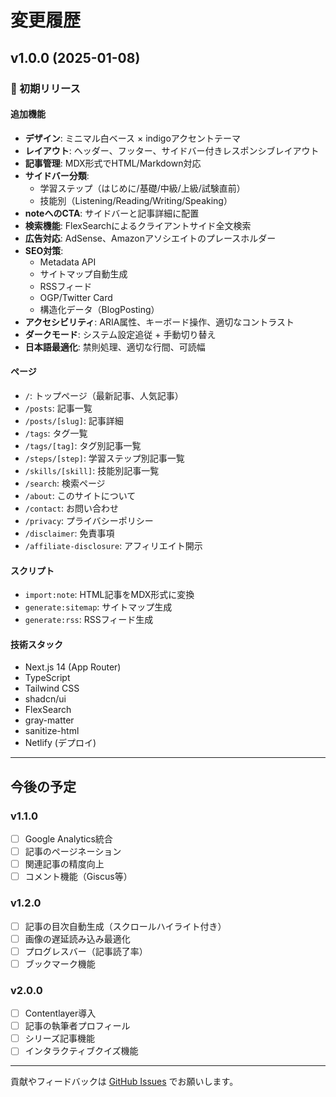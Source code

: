 # 変更履歴

## v1.0.0 (2025-01-08)

### 🎉 初期リリース

#### 追加機能

- **デザイン**: ミニマル白ベース × indigoアクセントテーマ
- **レイアウト**: ヘッダー、フッター、サイドバー付きレスポンシブレイアウト
- **記事管理**: MDX形式でHTML/Markdown対応
- **サイドバー分類**:
  - 学習ステップ（はじめに/基礎/中級/上級/試験直前）
  - 技能別（Listening/Reading/Writing/Speaking）
- **noteへのCTA**: サイドバーと記事詳細に配置
- **検索機能**: FlexSearchによるクライアントサイド全文検索
- **広告対応**: AdSense、Amazonアソシエイトのプレースホルダー
- **SEO対策**:
  - Metadata API
  - サイトマップ自動生成
  - RSSフィード
  - OGP/Twitter Card
  - 構造化データ（BlogPosting）
- **アクセシビリティ**: ARIA属性、キーボード操作、適切なコントラスト
- **ダークモード**: システム設定追従 + 手動切り替え
- **日本語最適化**: 禁則処理、適切な行間、可読幅

#### ページ

- `/`: トップページ（最新記事、人気記事）
- `/posts`: 記事一覧
- `/posts/[slug]`: 記事詳細
- `/tags`: タグ一覧
- `/tags/[tag]`: タグ別記事一覧
- `/steps/[step]`: 学習ステップ別記事一覧
- `/skills/[skill]`: 技能別記事一覧
- `/search`: 検索ページ
- `/about`: このサイトについて
- `/contact`: お問い合わせ
- `/privacy`: プライバシーポリシー
- `/disclaimer`: 免責事項
- `/affiliate-disclosure`: アフィリエイト開示

#### スクリプト

- `import:note`: HTML記事をMDX形式に変換
- `generate:sitemap`: サイトマップ生成
- `generate:rss`: RSSフィード生成

#### 技術スタック

- Next.js 14 (App Router)
- TypeScript
- Tailwind CSS
- shadcn/ui
- FlexSearch
- gray-matter
- sanitize-html
- Netlify (デプロイ)

---

## 今後の予定

### v1.1.0

- [ ] Google Analytics統合
- [ ] 記事のページネーション
- [ ] 関連記事の精度向上
- [ ] コメント機能（Giscus等）

### v1.2.0

- [ ] 記事の目次自動生成（スクロールハイライト付き）
- [ ] 画像の遅延読み込み最適化
- [ ] プログレスバー（記事読了率）
- [ ] ブックマーク機能

### v2.0.0

- [ ] Contentlayer導入
- [ ] 記事の執筆者プロフィール
- [ ] シリーズ記事機能
- [ ] インタラクティブクイズ機能

---

貢献やフィードバックは [GitHub Issues](https://github.com/your-repo/issues) でお願いします。
